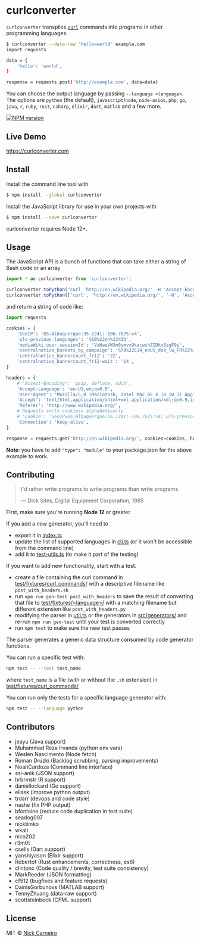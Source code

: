 # curlconverter

`curlconverter` transpiles [`curl`](https://en.wikipedia.org/wiki/CURL) commands into programs in other programming languages.

```sh
$ curlconverter --data-raw "hello=world" example.com
import requests

data = {
    'hello': 'world',
}

response = requests.post('http://example.com', data=data)
```

You can choose the output language by passing `--language <language>`. The options are `python` (the default), `javascript`/`node`, `node-axios`, `php`, `go`, `java`, `r`, `ruby`, `rust`, `csharp`, `elixir`, `dart`, `matlab` and a few more.

[![NPM version][npm-image]][npm-url]

## Live Demo

https://curlconverter.com

## Install

Install the command line tool with

```sh
$ npm install --global curlconverter
```

Install the JavaScript library for use in your own projects with

```sh
$ npm install --save curlconverter
```

curlconverter requires Node 12+.

## Usage

The JavaScript API is a bunch of functions that can take either a string of Bash code or an array

```js
import * as curlconverter from 'curlconverter';

curlconverter.toPython("curl 'http://en.wikipedia.org/' -H 'Accept-Encoding: gzip, deflate, sdch' -H 'Accept-Language: en-US,en;q=0.8' -H 'User-Agent: Mozilla/5.0 (Macintosh; Intel Mac OS X 10_10_1) AppleWebKit/537.36 (KHTML, like Gecko) Chrome/39.0.2171.95 Safari/537.36' -H 'Accept: text/html,application/xhtml+xml,application/xml;q=0.9,image/webp,*/*;q=0.8' -H 'Referer: http://www.wikipedia.org/' -H 'Cookie: GeoIP=US:Albuquerque:35.1241:-106.7675:v4; uls-previous-languages=%5B%22en%22%5D; mediaWiki.user.sessionId=VaHaeVW3m0ymvx9kacwshZIDkv8zgF9y; centralnotice_buckets_by_campaign=%7B%22C14_enUS_dsk_lw_FR%22%3A%7B%22val%22%3A%220%22%2C%22start%22%3A1412172000%2C%22end%22%3A1422576000%7D%2C%22C14_en5C_dec_dsk_FR%22%3A%7B%22val%22%3A3%2C%22start%22%3A1417514400%2C%22end%22%3A1425290400%7D%2C%22C14_en5C_bkup_dsk_FR%22%3A%7B%22val%22%3A1%2C%22start%22%3A1417428000%2C%22end%22%3A1425290400%7D%7D; centralnotice_bannercount_fr12=22; centralnotice_bannercount_fr12-wait=14' -H 'Connection: keep-alive' --compressed");
curlconverter.toPython(['curl', 'http://en.wikipedia.org/', '-H', 'Accept-Encoding: gzip, deflate, sdch', '-H', 'Accept-Language: en-US,en;q=0.8', '-H', 'User-Agent: Mozilla/5.0 (Macintosh; Intel Mac OS X 10_10_1) AppleWebKit/537.36 (KHTML, like Gecko) Chrome/39.0.2171.95 Safari/537.36', '-H', 'Accept: text/html,application/xhtml+xml,application/xml;q=0.9,image/webp,*/*;q=0.8', '-H', 'Referer: http://www.wikipedia.org/', '-H', 'Cookie: GeoIP=US:Albuquerque:35.1241:-106.7675:v4; uls-previous-languages=%5B%22en%22%5D; mediaWiki.user.sessionId=VaHaeVW3m0ymvx9kacwshZIDkv8zgF9y; centralnotice_buckets_by_campaign=%7B%22C14_enUS_dsk_lw_FR%22%3A%7B%22val%22%3A%220%22%2C%22start%22%3A1412172000%2C%22end%22%3A1422576000%7D%2C%22C14_en5C_dec_dsk_FR%22%3A%7B%22val%22%3A3%2C%22start%22%3A1417514400%2C%22end%22%3A1425290400%7D%2C%22C14_en5C_bkup_dsk_FR%22%3A%7B%22val%22%3A1%2C%22start%22%3A1417428000%2C%22end%22%3A1425290400%7D%7D; centralnotice_bannercount_fr12=22; centralnotice_bannercount_fr12-wait=14', '-H', 'Connection: keep-alive', '--compressed'])
```

and return a string of code like:

```python
import requests

cookies = {
    'GeoIP': 'US:Albuquerque:35.1241:-106.7675:v4',
    'uls-previous-languages': '%5B%22en%22%5D',
    'mediaWiki.user.sessionId': 'VaHaeVW3m0ymvx9kacwshZIDkv8zgF9y',
    'centralnotice_buckets_by_campaign': '%7B%22C14_enUS_dsk_lw_FR%22%3A%7B%22val%22%3A%220%22%2C%22start%22%3A1412172000%2C%22end%22%3A1422576000%7D%2C%22C14_en5C_dec_dsk_FR%22%3A%7B%22val%22%3A3%2C%22start%22%3A1417514400%2C%22end%22%3A1425290400%7D%2C%22C14_en5C_bkup_dsk_FR%22%3A%7B%22val%22%3A1%2C%22start%22%3A1417428000%2C%22end%22%3A1425290400%7D%7D',
    'centralnotice_bannercount_fr12': '22',
    'centralnotice_bannercount_fr12-wait': '14',
}

headers = {
    # 'Accept-Encoding': 'gzip, deflate, sdch',
    'Accept-Language': 'en-US,en;q=0.8',
    'User-Agent': 'Mozilla/5.0 (Macintosh; Intel Mac OS X 10_10_1) AppleWebKit/537.36 (KHTML, like Gecko) Chrome/39.0.2171.95 Safari/537.36',
    'Accept': 'text/html,application/xhtml+xml,application/xml;q=0.9,image/webp,*/*;q=0.8',
    'Referer': 'http://www.wikipedia.org/',
    # Requests sorts cookies= alphabetically
    # 'Cookie': 'GeoIP=US:Albuquerque:35.1241:-106.7675:v4; uls-previous-languages=%5B%22en%22%5D; mediaWiki.user.sessionId=VaHaeVW3m0ymvx9kacwshZIDkv8zgF9y; centralnotice_buckets_by_campaign=%7B%22C14_enUS_dsk_lw_FR%22%3A%7B%22val%22%3A%220%22%2C%22start%22%3A1412172000%2C%22end%22%3A1422576000%7D%2C%22C14_en5C_dec_dsk_FR%22%3A%7B%22val%22%3A3%2C%22start%22%3A1417514400%2C%22end%22%3A1425290400%7D%2C%22C14_en5C_bkup_dsk_FR%22%3A%7B%22val%22%3A1%2C%22start%22%3A1417428000%2C%22end%22%3A1425290400%7D%7D; centralnotice_bannercount_fr12=22; centralnotice_bannercount_fr12-wait=14',
    'Connection': 'keep-alive',
}

response = requests.get('http://en.wikipedia.org/', cookies=cookies, headers=headers)
```

**Note**: you have to add `"type": "module"` to your package.json for the above example to work.

## Contributing

> I'd rather write programs to write programs than write programs.
>
> — Dick Sites, Digital Equipment Corporation, 1985

First, make sure you're running **Node 12** or greater.

If you add a new generator, you'll need to

- export it in [index.ts](src/index.ts)
- update the list of supported languages in [cli.ts](src/cli.ts) (or it won't be accessible from the command line)
- add it to [test-utils.ts](test/test-utils.ts) (to make it part of the testing)

If you want to add new functionality, start with a test.

- create a file containing the curl command in [test/fixtures/curl_commands/](test/fixtures/curl_commands) with a descriptive filename like `post_with_headers.sh`
- run `npm run gen-test post_with_headers` to save the result of converting that file to [test/fixtures/\<language>/](test/fixtures) with a matching filename but different extension like `post_with_headers.py`
- modifying the parser in [util.ts](src/util.ts) or the generators in [src/generators/](src/generators) and re-run `npm run gen-test` until your test is converted correctly
- run `npm test` to make sure the new test passes

The parser generates a generic data structure consumed by code generator functions.

You can run a specific test with:

```sh
npm test -- --test test_name
```

where `test_name` is a file (with or without the `.sh` extension) in [test/fixtures/curl_commands/](test/fixtures/curl_commands)

You can run only the tests for a specific language generator with:

```sh
npm test -- --language python
```

## Contributors

- jeayu (Java support)
- Muhammad Reza Irvanda (python env vars)
- Weslen Nascimento (Node fetch)
- Roman Druzki (Backlog scrubbing, parsing improvements)
- NoahCardoza (Command line interface)
- ssi-anik (JSON support)
- hrbrmstr (R support)
- daniellockard (Go support)
- eliask (improve python output)
- trdarr (devops and code style)
- nashe (fix PHP output)
- bfontaine (reduce code duplication in test suite)
- seadog007
- nicktimko
- wkalt
- nico202
- r3m0t
- csells (Dart support)
- yanshiyason (Elixir support)
- Robertof (Rust enhancements, correctness, es6)
- clintonc (Code quality / brevity, test suite consistency)
- MarkReeder (JSON formatting)
- cf512 (bugfixes and feature requests)
- DainisGorbunovs (MATLAB support)
- TennyZhuang (data-raw support)
- scottsteinbeck (CFML support)

## License

MIT © [Nick Carneiro](http://trillworks.com)

[npm-url]: https://npmjs.org/package/curlconverter
[npm-image]: https://badge.fury.io/js/curlconverter.svg
